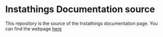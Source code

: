 # Instathings Documentation source

This repository is the source of the Instathings documentation page. You can find the webpage [here](https://docs.instathings.io/docs/guides/introduction.html)